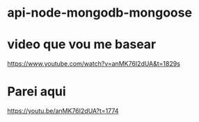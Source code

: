 # api-node-mongodb-mongoose

# video que vou me basear 
https://www.youtube.com/watch?v=anMK76I2dUA&t=1829s
 
# Parei aqui
https://youtu.be/anMK76I2dUA?t=1774